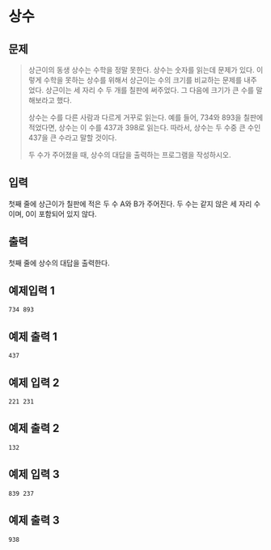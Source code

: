 # 상수
## 문제
> 상근이의 동생 상수는 수학을 정말 못한다. 상수는 숫자를 읽는데 문제가 있다. 이렇게 수학을 못하는 상수를 위해서 상근이는 수의 크기를 비교하는 문제를 내주었다. 상근이는 세 자리 수 두 개를 칠판에 써주었다. 그 다음에 크기가 큰 수를 말해보라고 했다.
>
> 상수는 수를 다른 사람과 다르게 거꾸로 읽는다. 예를 들어, 734와 893을 칠판에 적었다면, 상수는 이 수를 437과 398로 읽는다. 따라서, 상수는 두 수중 큰 수인 437을 큰 수라고 말할 것이다.
>
> 두 수가 주어졌을 때, 상수의 대답을 출력하는 프로그램을 작성하시오.


## 입력
첫째 줄에 상근이가 칠판에 적은 두 수 A와 B가 주어진다. 두 수는 같지 않은 세 자리 수이며, 0이 포함되어 있지 않다.
## 출력
첫째 줄에 상수의 대답을 출력한다.

## 예제입력 1
```
734 893
```
## 예제 출력 1
```
437
```
## 예제 입력 2
```
221 231
```
## 예제 출력 2
```
132
```
## 예제 입력 3
```
839 237
```
## 예제 출력 3
```
938
``` 